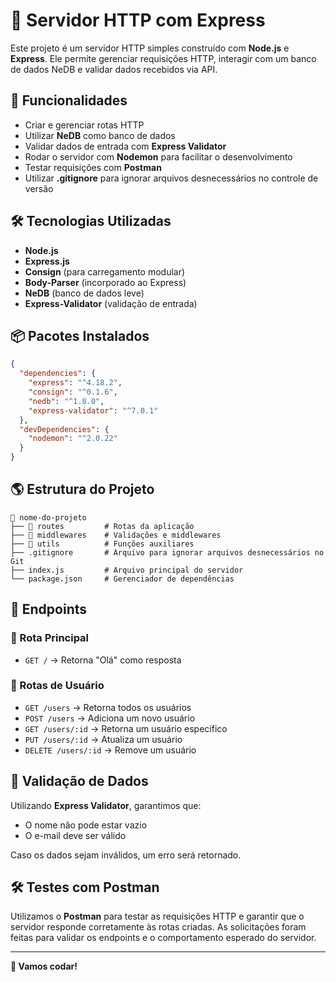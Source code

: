 # 🚀 Servidor HTTP com Express

Este projeto é um servidor HTTP simples construído com **Node.js** e **Express**. Ele permite gerenciar requisições HTTP, interagir com um banco de dados NeDB e validar dados recebidos via API.

## 📌 Funcionalidades
- Criar e gerenciar rotas HTTP
- Utilizar **NeDB** como banco de dados
- Validar dados de entrada com **Express Validator**
- Rodar o servidor com **Nodemon** para facilitar o desenvolvimento
- Testar requisições com **Postman**
- Utilizar **.gitignore** para ignorar arquivos desnecessários no controle de versão

## 🛠 Tecnologias Utilizadas
- **Node.js**
- **Express.js**
- **Consign** (para carregamento modular)
- **Body-Parser** (incorporado ao Express)
- **NeDB** (banco de dados leve)
- **Express-Validator** (validação de entrada)

## 📦 Pacotes Instalados

```json
{
  "dependencies": {
    "express": "^4.18.2",
    "consign": "^0.1.6",
    "nedb": "^1.8.0",
    "express-validator": "^7.0.1"
  },
  "devDependencies": {
    "nodemon": "^2.0.22"
  }
}
```

## 🌎 Estrutura do Projeto
```
📂 nome-do-projeto
├── 📂 routes         # Rotas da aplicação
├── 📂 middlewares    # Validações e middlewares
├── 📂 utils          # Funções auxiliares
├── .gitignore       # Arquivo para ignorar arquivos desnecessários no Git
├── index.js         # Arquivo principal do servidor
└── package.json     # Gerenciador de dependências
```

## 🔧 Endpoints
### 📌 Rota Principal
- `GET /` → Retorna "Olá" como resposta

### 📌 Rotas de Usuário
- `GET /users` → Retorna todos os usuários
- `POST /users` → Adiciona um novo usuário
- `GET /users/:id` → Retorna um usuário específico
- `PUT /users/:id` → Atualiza um usuário
- `DELETE /users/:id` → Remove um usuário

## 🎯 Validação de Dados
Utilizando **Express Validator**, garantimos que:
- O nome não pode estar vazio
- O e-mail deve ser válido

Caso os dados sejam inválidos, um erro será retornado.

## 🛠 Testes com Postman
Utilizamos o **Postman** para testar as requisições HTTP e garantir que o servidor responde corretamente às rotas criadas. As solicitações foram feitas para validar os endpoints e o comportamento esperado do servidor.


---
**🚀 Vamos codar!**
